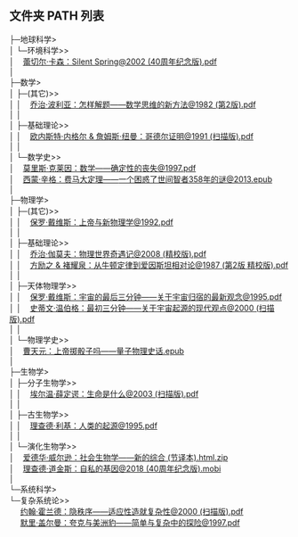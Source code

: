 文件夹 PATH 列表
-----------------
├─地球科学><br/>
│  └─环境科学>><br/>
│  &nbsp;&nbsp;  <a href="https://share.choong.net/eBooks/科普/地球科学/环境科学/蕾切尔·卡森：Silent Spring@2002 (40周年纪念版).pdf" title="蕾切尔·卡森：Silent Spring@2002 (40周年纪念版).pdf">蕾切尔·卡森：Silent Spring@2002 (40周年纪念版).pdf</a><br/>
│          <br/>
├─数学><br/>
│  ├─(其它)>><br/>
│  │ &nbsp;&nbsp;  <a href="https://share.choong.net/eBooks/科普/数学/(其它)/乔治·波利亚：怎样解题——数学思维的新方法@1982 (第2版).pdf" title="乔治·波利亚：怎样解题——数学思维的新方法@1982 (第2版).pdf">乔治·波利亚：怎样解题——数学思维的新方法@1982 (第2版).pdf</a><br/>
│  │      <br/>
│  ├─基础理论>><br/>
│  │ &nbsp;&nbsp;  <a href="https://share.choong.net/eBooks/科普/数学/基础理论/欧内斯特·内格尔 & 詹姆斯·纽曼：哥德尔证明@1991 (扫描版).pdf" title="欧内斯特·内格尔 & 詹姆斯·纽曼：哥德尔证明@1991 (扫描版).pdf">欧内斯特·内格尔 & 詹姆斯·纽曼：哥德尔证明@1991 (扫描版).pdf</a><br/>
│  │      <br/>
│  └─数学史>><br/>
│    &nbsp;&nbsp;  <a href="https://share.choong.net/eBooks/科普/数学/数学史/莫里斯·克莱因：数学——确定性的丧失@1997.pdf" title="莫里斯·克莱因：数学——确定性的丧失@1997.pdf">莫里斯·克莱因：数学——确定性的丧失@1997.pdf</a><br/>
│    &nbsp;&nbsp;  <a href="https://share.choong.net/eBooks/科普/数学/数学史/西蒙·辛格：费马大定理——一个困惑了世间智者358年的谜@2013.epub" title="西蒙·辛格：费马大定理——一个困惑了世间智者358年的谜@2013.epub">西蒙·辛格：费马大定理——一个困惑了世间智者358年的谜@2013.epub</a><br/>
│          <br/>
├─物理学><br/>
│  ├─(其它)>><br/>
│  │  &nbsp;&nbsp;  <a href="https://share.choong.net/eBooks/科普/物理学/(其它)/保罗·戴维斯：上帝与新物理学@1992.pdf" title="保罗·戴维斯：上帝与新物理学@1992.pdf">保罗·戴维斯：上帝与新物理学@1992.pdf</a><br/>
│  │      <br/>
│  ├─基础理论>><br/>
│  │ &nbsp;&nbsp;  <a href="https://share.choong.net/eBooks/科普/物理学/基础理论/乔治·伽莫夫：物理世界奇遇记@2008 (精校版).pdf" title="乔治·伽莫夫：物理世界奇遇记@2008 (精校版).pdf">乔治·伽莫夫：物理世界奇遇记@2008 (精校版).pdf</a><br/>
│  │ &nbsp;&nbsp;  <a href="https://share.choong.net/eBooks/科普/物理学/基础理论/方励之%20&%20褚耀泉：从牛顿定律到爱因斯坦相对论@1987%20(第2版%20精校版).pdf" title="方励之 & 褚耀泉：从牛顿定律到爱因斯坦相对论@1987 (第2版 精校版).pdf">方励之 & 褚耀泉：从牛顿定律到爱因斯坦相对论@1987 (第2版 精校版).pdf</a><br/>
│  │      <br/>
│  ├─天体物理学>><br/>
│  │ &nbsp;&nbsp;  <a href="https://share.choong.net/eBooks/科普/物理学/天体物理学/保罗·戴维斯：宇宙的最后三分钟——关于宇宙归宿的最新观念@1995.pdf" title="保罗·戴维斯：宇宙的最后三分钟——关于宇宙归宿的最新观念@1995.pdf">保罗·戴维斯：宇宙的最后三分钟——关于宇宙归宿的最新观念@1995.pdf</a><br/>
│  │ &nbsp;&nbsp;  <a href="https://share.choong.net/eBooks/科普/物理学/天体物理学/史蒂文·温伯格：最初三分钟——关于宇宙起源的现代观点@2000 (扫描版).pdf" title="史蒂文·温伯格：最初三分钟——关于宇宙起源的现代观点@2000 (扫描版).pdf">史蒂文·温伯格：最初三分钟——关于宇宙起源的现代观点@2000 (扫描版).pdf</a><br/>
│  │      <br/>
│  └─物理学史>><br/>
│    &nbsp;&nbsp;  <a href="https://share.choong.net/eBooks/科普/物理学/物理学史/曹天元：上帝掷骰子吗——量子物理史话.epub" title="曹天元：上帝掷骰子吗——量子物理史话.epub">曹天元：上帝掷骰子吗——量子物理史话.epub</a><br/>
│          <br/>
├─生物学><br/>
│  ├─分子生物学>><br/>
│  │ &nbsp;&nbsp;  <a href="https://share.choong.net/eBooks/科普/生物学/分子生物学/埃尔温·薛定谔：生命是什么@2003 (扫描版).pdf" title="埃尔温·薛定谔：生命是什么@2003 (扫描版).pdf">埃尔温·薛定谔：生命是什么@2003 (扫描版).pdf</a><br/>
│  │      <br/>
│  ├─古生物学>><br/>
│  │ &nbsp;&nbsp;  <a href="https://share.choong.net/eBooks/科普/生物学/古生物学/理查德·利基：人类的起源@1995.pdf" title="理查德·利基：人类的起源@1995.pdf">理查德·利基：人类的起源@1995.pdf</a><br/>
│  │      <br/>
│  └─演化生物学>><br/>
│    &nbsp;&nbsp;  <a href="https://share.choong.net/eBooks/科普/生物学/演化生物学/爱德华·威尔逊：社会生物学——新的综合 (节译本).html.zip" title="爱德华·威尔逊：社会生物学——新的综合 (节译本).html.zip">爱德华·威尔逊：社会生物学——新的综合 (节译本).html.zip</a><br/>
│    &nbsp;&nbsp;  <a href="https://share.choong.net/eBooks/科普/生物学/演化生物学/理查德·道金斯：自私的基因@2018 (40周年纪念版).mobi" title="理查德·道金斯：自私的基因@2018 (40周年纪念版).mobi">理查德·道金斯：自私的基因@2018 (40周年纪念版).mobi</a><br/>
│          <br/>
└─系统科学><br/>
    └─复杂系统论>><br/>
      &nbsp;&nbsp;&nbsp;&nbsp;   <a href="https://share.choong.net/eBooks/科普/系统科学/复杂系统论/约翰·霍兰德：隐秩序——适应性造就复杂性@2000 (扫描版).pdf" title="约翰·霍兰德：隐秩序——适应性造就复杂性@2000 (扫描版).pdf">约翰·霍兰德：隐秩序——适应性造就复杂性@2000 (扫描版).pdf</a><br/>
      &nbsp;&nbsp;&nbsp;&nbsp;   <a href="https://share.choong.net/eBooks/科普/系统科学/复杂系统论/默里·盖尔曼：夸克与美洲豹——简单与复杂中的探险@1997.pdf" title="默里·盖尔曼：夸克与美洲豹——简单与复杂中的探险@1997.pdf">默里·盖尔曼：夸克与美洲豹——简单与复杂中的探险@1997.pdf</a><br/>
